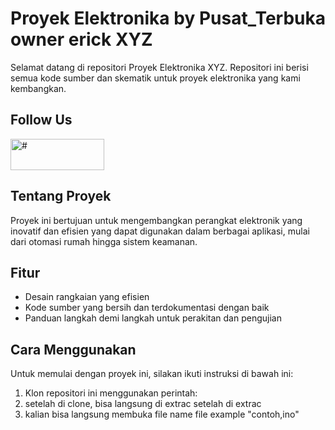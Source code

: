 # Proyek Elektronika by Pusat_Terbuka owner erick XYZ

Selamat datang di repositori Proyek Elektronika XYZ. Repositori ini berisi semua kode sumber dan skematik untuk proyek elektronika yang kami kembangkan.

## Follow Us
<a href="https://www.tiktok.com/@rickaux4" target="_blank">
  <img src="https://th.bing.com/th/id/OIP.9MWWlZNl9u4UNasrw2Au9wHaIW?rs=1&pid=ImgDetMain" alt="#" width="150" height="50">
</a>
</hr>

## Tentang Proyek

Proyek ini bertujuan untuk mengembangkan perangkat elektronik yang inovatif dan efisien yang dapat digunakan dalam berbagai aplikasi, mulai dari otomasi rumah hingga sistem keamanan.

## Fitur

- Desain rangkaian yang efisien
- Kode sumber yang bersih dan terdokumentasi dengan baik
- Panduan langkah demi langkah untuk perakitan dan pengujian

## Cara Menggunakan

Untuk memulai dengan proyek ini, silakan ikuti instruksi di bawah ini:

1. Klon repositori ini menggunakan perintah:
2. setelah di clone, bisa langsung di extrac setelah di extrac
3. kalian bisa langsung membuka file name file example "contoh,ino"


